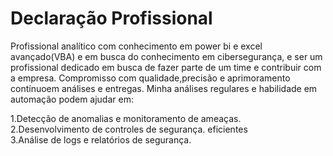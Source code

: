 #  Declaração Profissional
Profissional analítico com conhecimento em power bi e excel avançado(VBA) e em busca do conhecimento em cibersegurança, e ser um profissional dedicado em busca de fazer parte  de um time e contribuir com a empresa.
Compromisso com qualidade,precisão e aprimoramento contínuoem análises e entregas.
Minha análises regulares e habilidade em automação podem ajudar em:

1.Detecção de anomalias e monitoramento de ameaças.  
2.Desenvolvimento de controles de segurança. eficientes  
3.Análise de logs e relatórios de segurança.  


